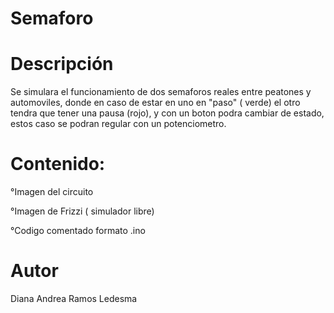 # Semaforo


# Descripción

Se simulara el funcionamiento de  dos  semaforos reales entre peatones y automoviles, donde  en caso de estar en uno en "paso" ( verde)  el otro tendra que  tener una pausa (rojo), y con un boton podra  cambiar de estado, estos caso se podran regular con un potenciometro.

# Contenido:

°Imagen del circuito

°Imagen de Frizzi ( simulador libre)

°Codigo comentado formato .ino


# Autor
Diana Andrea Ramos Ledesma
